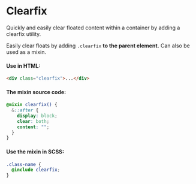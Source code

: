 # Clearfix

Quickly and easily clear floated content within a container by adding a clearfix utility.

Easily clear floats by adding ``.clearfix`` __to the parent element.__ Can also be used as a mixin.

#### Use in HTML:
```html
<div class="clearfix">...</div>
```

#### The mixin source code:

```scss
@mixin clearfix() {
  &::after {
    display: block;
    clear: both;
    content: "";
  }
}
```
#### Use the mixin in SCSS:
```scss
.class-name {
  @include clearfix;
}
```